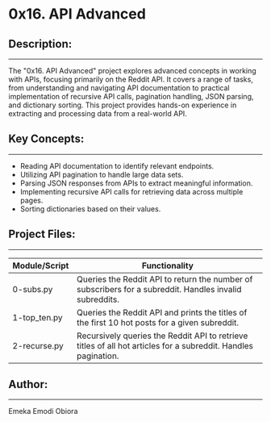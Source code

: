 # 0x16. API Advanced

## Description:
----------------
The "0x16. API Advanced" project explores advanced concepts in working with APIs, focusing primarily on the Reddit API. It covers a range of tasks, from understanding and navigating API documentation to practical implementation of recursive API calls, pagination handling, JSON parsing, and dictionary sorting. This project provides hands-on experience in extracting and processing data from a real-world API.

## Key Concepts:
-----------------
- Reading API documentation to identify relevant endpoints.
- Utilizing API pagination to handle large data sets.
- Parsing JSON responses from APIs to extract meaningful information.
- Implementing recursive API calls for retrieving data across multiple pages.
- Sorting dictionaries based on their values.

## Project Files:
-----------------
| Module/Script  | Functionality |
|----------------|-------------|
| 0-subs.py      | Queries the Reddit API to return the number of subscribers for a subreddit. Handles invalid subreddits. |
| 1-top_ten.py   | Queries the Reddit API and prints the titles of the first 10 hot posts for a given subreddit. |
| 2-recurse.py   | Recursively queries the Reddit API to retrieve titles of all hot articles for a subreddit. Handles pagination. |

## Author:
----------
Emeka Emodi Obiora

